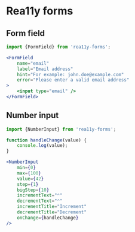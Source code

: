 Rea11y forms
============

Form field
----------

```jsx
import {FormField} from 'rea11y-forms';

<FormField
	name="email"
	label="Email address"
	hint="For example: john.doe@example.com"
	error="Please enter a valid email address"
>
	<input type="email" />
</FormField>
```

Number input
------------

```jsx
import {NumberInput} from 'rea11y-forms';

function handleChange(value) {
	console.log(value);
}

<NumberInput
	min={0}
	max={100}
	value={42}
	step={1}
	bigStep={10}
	incrementText="⌃"
	decrementText="⌃"
	incrementTitle="Increment"
	decrementTitle="Decrement"
	onChange={handleChange}
/>
```
